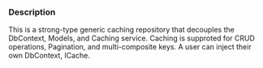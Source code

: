 <h3>Description</h3>
<p>This is a strong-type generic caching repository that decouples the DbContext, Models, and Caching service.
Caching is supproted for CRUD operations, Pagination, and multi-composite keys.
A user can inject their own DbContext, ICache.</p>